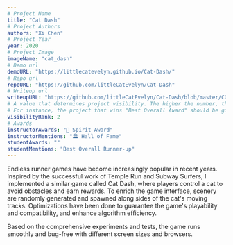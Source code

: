 ```yaml
---
# Project Name
title: "Cat Dash"
# Project Authors
authors: "Xi Chen"
# Project Year
year: 2020
# Project Image
imageName: "cat_dash"
# Demo url
demoURL: "https://littlecatevelyn.github.io/Cat-Dash/"
# Repo url
repoURL: "https://github.com/littleCatEvelyn/Cat-Dash"
# Writeup url
writeupURL: "https://github.com/littleCatEvelyn/Cat-Dash/blob/master/COS426FinalReport.pdf"
# A value that determines project visibility. The higher the number, the closer it will appear to the top
# For instance, the project that wins "Best Overall Award" should be given the highest visibilityRank
visibilityRank: 2
# Awards
instructorAwards: "👻 Spirit Award"
instructorMentions: "🏛️ Hall of Fame"
studentAwards: ""
studentMentions: "Best Overall Runner-up"
---
```

Endless runner games have become increasingly popular in recent years. Inspired by the successful work of Temple Run and Subway Surfers, I implemented a similar game called Cat Dash, where players control a cat to avoid obstacles and earn rewards. To enrich the game interface, scenery are randomly generated and spawned along sides of the cat's moving tracks. Optimizations have been done to guarantee the game's playability and compatibility, and enhance algorithm efficiency.

Based on the comprehensive experiments and tests, the game runs smoothly and bug-free with different screen sizes and browsers.
